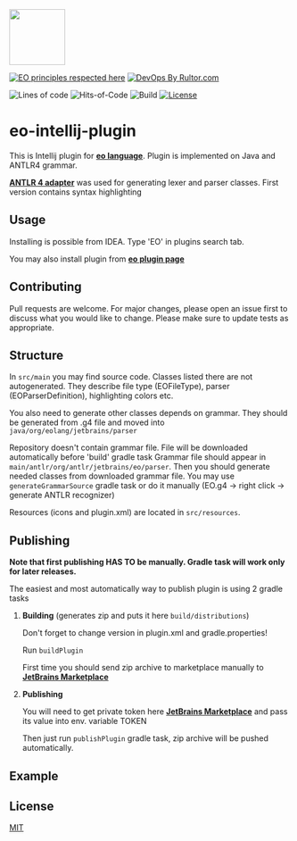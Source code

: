 <img src="https://www.yegor256.com/images/books/elegant-objects/cactus.svg" height="100px" />

[![EO principles respected here](https://www.elegantobjects.org/badge.svg)](https://www.elegantobjects.org)
[![DevOps By Rultor.com](http://www.rultor.com/b/objectionary/eo)](http://www.rultor.com/p/objectionary/eo)

![Lines of code](https://img.shields.io/tokei/lines/github/objectionary/eo-intellij-plugin)
![Hits-of-Code](https://hitsofcode.com/github/objectionary/eo-intellij-plugin)
![Build](https://img.shields.io/github/workflow/status/objectionary/eo-intellij-plugin/Java%20CI)
[![License](https://img.shields.io/badge/license-MIT-green.svg)](https://github.com/objectionary/eo/blob/master/LICENSE.txt)
# eo-intellij-plugin

This is Intellij plugin for **[eo language](https://github.com/objectionary/eo)**. Plugin is implemented on Java and ANTLR4 grammar.

 **[ANTLR 4 adapter](https://github.com/antlr/antlr4-intellij-adaptor)** was used for generating lexer and parser classes.
First version contains syntax highlighting

## Usage
Installing is possible from IDEA. Type 'EO' in plugins search tab.

You may also install plugin from **[eo plugin page](https://plugins.jetbrains.com/plugin/19256-eo/versions)**
## Contributing
Pull requests are welcome. For major changes, please open an issue first to discuss what you would like to change.
Please make sure to update tests as appropriate.

## Structure
In `src/main` you may find source code. Classes listed there are not autogenerated. They describe file type (EOFileType), parser (EOParserDefinition), highlighting colors etc.

You also need to generate other classes depends on grammar. They should be generated from .g4 file and moved into 
`java/org/eolang/jetbrains/parser`

Repository doesn't contain grammar file. File will be downloaded automatically before 'build' gradle task
Grammar file should appear in `main/antlr/org/antlr/jetbrains/eo/parser`.
Then you should generate needed classes from downloaded grammar file. 
You may use `generateGrammarSource` gradle task or do it manually (EO.g4 -> right click -> generate ANTLR recognizer)

Resources (icons and plugin.xml) are located in `src/resources`.


## Publishing
**Note that first publishing HAS TO be manually. Gradle task will work only for later releases.**

The easiest and most automatically way to publish plugin is using 2 gradle tasks 
1. **Building** (generates zip and puts it here `build/distributions`)
    
    Don't forget to change version in plugin.xml and gradle.properties!
    
    Run `buildPlugin`
   
    First time you should send zip archive to marketplace manually to **[JetBrains Marketplace](https://plugins.jetbrains.com)**
2. **Publishing**
    
    You will need to get private token here **[JetBrains Marketplace](https://plugins.jetbrains.com)** and pass its value into env. variable TOKEN 
    
    Then just run `publishPlugin` gradle task, zip archive will be pushed automatically.

## Example


## License
[MIT](https://choosealicense.com/licenses/mit/)